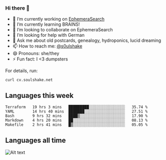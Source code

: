 ### Hi there 👋

<!--
**soulshake/soulshake** is a ✨ _special_ ✨ repository because its `README.md` (this file) appears on your GitHub profile.

Here are some ideas to get you started:

- 🔭 I’m currently working on ...
- 🌱 I’m currently learning ...
- 👯 I’m looking to collaborate on ...
- 🤔 I’m looking for help with ...
- 💬 Ask me about ...
- 📫 How to reach me: ...
- 😄 Pronouns: ...
- ⚡ Fun fact: ...
-->


- 🔭 I’m currently working on [EphemeraSearch](https://www.ephemerasearch.com/)
- 🌱 I’m currently learning BRAINS!
- 👯 I’m looking to collaborate on EphemeraSearch
- 🤔 I’m looking for help with German
- 💬 Ask me about old postcards, genealogy, hydroponics, lucid dreaming
- 📫 How to reach me: [@s0ulshake](https://twitter.com/soulshake)
- 😄 Pronouns: she/they
- ⚡ Fun fact: I <3 dumpsters

For details, run:

```
curl cv.soulshake.net
```

## Languages this week

<!--START_SECTION:waka-->
```text
Terraform   19 hrs 3 mins   █████████░░░░░░░░░░░░░░░░   35.74 % 
YAML        14 hrs 40 mins  ███████░░░░░░░░░░░░░░░░░░   27.51 % 
Bash        9 hrs 32 mins   ████▒░░░░░░░░░░░░░░░░░░░░   17.90 % 
Markdown    4 hrs 20 mins   ██░░░░░░░░░░░░░░░░░░░░░░░   08.13 % 
Makefile    2 hrs 41 mins   █▒░░░░░░░░░░░░░░░░░░░░░░░   05.05 % 
```
<!--END_SECTION:waka-->

## Languages all time
![Alt text](https://wakatime.com/share/@aj/6aa10b67-a5e9-4fb1-acaf-8692f4385172.svg)
